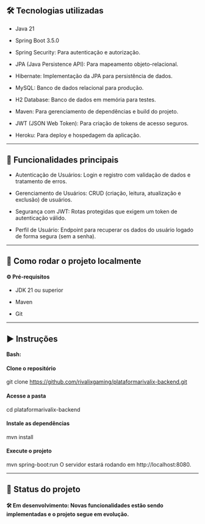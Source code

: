 ## 🛠 Tecnologias utilizadas

- Java 21

- Spring Boot 3.5.0

- Spring Security: Para autenticação e autorização.

- JPA (Java Persistence API): Para mapeamento objeto-relacional.

- Hibernate: Implementação da JPA para persistência de dados.

- MySQL: Banco de dados relacional para produção.

- H2 Database: Banco de dados em memória para testes.

- Maven: Para gerenciamento de dependências e build do projeto.

- JWT (JSON Web Token): Para criação de tokens de acesso seguros.
- Heroku: Para deploy e hospedagem da aplicação.

---

## 🧪 Funcionalidades principais

- Autenticação de Usuários: Login e registro com validação de dados e tratamento de erros.

- Gerenciamento de Usuários: CRUD (criação, leitura, atualização e exclusão) de usuários.

- Segurança com JWT: Rotas protegidas que exigem um token de autenticação válido.

- Perfil de Usuário: Endpoint para recuperar os dados do usuário logado de forma segura (sem a senha).

---

## 🧰 Como rodar o projeto localmente

#### ⚙️ Pré-requisitos

- JDK 21 ou superior

- Maven

- Git

---

## ▶️ Instruções

#### Bash:

#### Clone o repositório
git clone https://github.com/rivalixgaming/plataformarivalix-backend.git

#### Acesse a pasta
cd plataformarivalix-backend

#### Instale as dependências
mvn install

#### Execute o projeto
mvn spring-boot:run
O servidor estará rodando em http://localhost:8080.

---

## 🚧 Status do projeto

#### 🛠 Em desenvolvimento: Novas funcionalidades estão sendo implementadas e o projeto segue em evolução.
